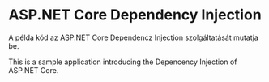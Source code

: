 # ASP.NET Core Dependency Injection

A példa kód az ASP.NET Core Dependencz Injection szolgáltatását mutatja be.

This is a sample application introducing the Depencency Injection of ASP.NET Core.
